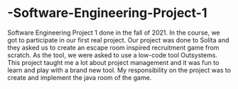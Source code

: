 # -Software-Engineering-Project-1
Software Engineering Project 1 done in the fall of 2021.
In the course, we got to participate in our first real project. Our project was done to Solita and they asked us to create an escape room inspired recruitment game from scratch. As the tool, we were asked to use a low-code tool Outsystems. This project taught me a lot about project management and it was fun to learn and play with a brand new tool. My responsibility on the project was to create and implement the java room of the game.
